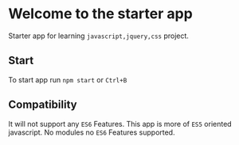 # Welcome to the starter app

Starter app for learning `javascript,jquery,css` project.

## Start

To start app run `npm start` or `Ctrl+B`

## Compatibility

It will not support any `ES6` Features. This app is more of `ES5` oriented javascript.
No modules no `ES6` Features supported.
